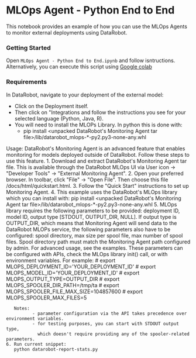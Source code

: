 # MLOps Agent - Python End to End

This notebook provides an example of how you can use the MLOps Agents to monitor external deployments using DataRobot.

### Getting Started
Open `MLOps Agent - Python End to End.ipynb` and follow isntructions. Alternatively, you can execute this script using [Google colab](https://colab.research.google.com/drive/1fS_sy2L96PsHHpSJRGst2ZzNILyIWAbb?usp=sharing#scrollTo=4MHiEsQX8dTP)

### Requirements

In DataRobot, navigate to your deployment of the external model:
- Click on the Deployment itself.
- Then click on "Integrations and follow the instructions you see for your selected language (Python, Java, R).
- You will need to install the MLOPs Library. In python this is done with: 
  - pip install <unpacked DataRobot's Monitoring Agent tar file>/lib/datarobot_mlops-*-py2.py3-none-any.whl


Usage:
    DataRobot's Monitoring Agent is an advanced feature that enables monitoring for models deployed
    outside of DataRobot. Follow these steps to use this feature.
    1. Download and extract DataRobot's Monitoring Agent tar file. This is available through the
       DataRobot MLOps UI via User icon -> "Developer Tools" -> "External Monitoring Agent".
    2. Open your preferred browser. In toolbar, click "File" -> "Open File".
       Then choose this file <your unpacked directory>/docs/html/quickstart.html.
    3. Follow the "Quick Start" instructions to set up Monitoring Agent.
    4. This example uses the DataRobot's MLOps library which you can install with:
       pip install <unpacked DataRobot's Monitoring Agent tar file>/lib/datarobot_mlops-*-py2.py3-none-any.whl
    5. MLOps library requires the following parameters to be provided:
       deployment ID, model ID, output type [STDOUT, OUTPUT_DIR, NULL].
       If output type is OUTPUT_DIR, which means that Monitoring Agent will send data to the DataRobot MLOPs service,
       the following parameters also have to be configured: spool directory, max size per spool file,
       max number of spool files. Spool directory path must match the Monitoring Agent path configured by admin.
       For advanced usage, see the examples.
       These parameters can be configured with APIs, check the MLOps library init() call,
       or with environment variables. For example:
       # export MLOPS_DEPLOYMENT_ID='YOUR_DEPLOYMENT_ID'
       # export MLOPS_MODEL_ID='YOUR_DEPLOYMENT_ID'
       # export MLOPS_OUTPUT_TYPE=OUTPUT_DIR
       # export MLOPS_SPOOLER_DIR_PATH=/tmp/ta
       # export MLOPS_SPOOLER_FILE_MAX_SIZE=104857600
       # export MLOPS_SPOOLER_MAX_FILES=5

       Notes:
              - parameter configuration via the API takes precedence over environment variables.
              - for testing purposes, you can start with STDOUT output type,
                which doesn't require providing any of the spooler-related parameters.
    6. Run current snippet:
       python datarobot-report-stats.py
